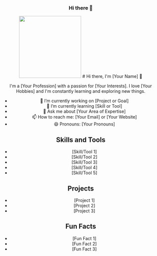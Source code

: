
<!--
**dniamsaard4codework/dniamsaard4codework** is a ✨ _special_ ✨ repository because its `README.md` (this file) appears on your GitHub profile.

Here are some ideas to get you started:

- 🔭 I’m currently working on ...
- 🌱 I’m currently learning ...
- 👯 I’m looking to collaborate on ...
- 🤔 I’m looking for help with ...
- 💬 Ask me about ...
- 📫 How to reach me: ...
- 😄 Pronouns: ...
- ⚡ Fun fact: ...
-->

<div id="header" align="center">
  <h3> Hi there 👋 </h3>
  <img src="https://media.giphy.com/media/hqU2KkjW5bE2v2Z7Q2/giphy.gif" width="200"/>
  # Hi there, I'm [Your Name] 👋

I'm a [Your Profession] with a passion for [Your Interests]. I love [Your Hobbies] and I'm constantly learning and exploring new things.

- 🚀 I’m currently working on [Project or Goal]
- 🌱 I’m currently learning [Skill or Tool]
- 💬 Ask me about [Your Area of Expertise]
- 📫 How to reach me: [Your Email] or [Your Website]
- 😄 Pronouns: [Your Pronouns]

## Skills and Tools
- [Skill/Tool 1]
- [Skill/Tool 2]
- [Skill/Tool 3]
- [Skill/Tool 4]
- [Skill/Tool 5]

## Projects
- [Project 1]
- [Project 2]
- [Project 3]

## Fun Facts
- [Fun Fact 1]
- [Fun Fact 2]
- [Fun Fact 3]


</div>
